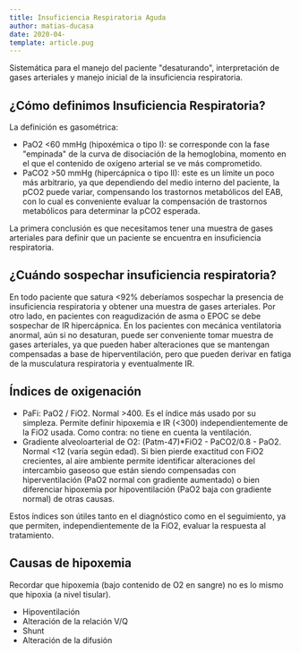 ```yaml
---
title: Insuficiencia Respiratoria Aguda
author: matias-ducasa
date: 2020-04-
template: article.pug
---
```


Sistemática para el manejo del paciente "desaturando", interpretación de gases arteriales y manejo inicial de la insuficiencia respiratoria.

<span class="more"></span>

## ¿Cómo definimos Insuficiencia Respiratoria?

La definición es gasométrica:

- PaO2 <60 mmHg (hipoxémica o tipo I): se corresponde con la fase "empinada" de la curva de disociación de la hemoglobina, momento en el que el contenido de oxígeno arterial se ve más comprometido.
- PaCO2 >50 mmHg (hipercápnica o tipo II): este es un límite un poco más arbitrario, ya que dependiendo del medio interno del paciente, la pCO2 puede variar, compensando los trastornos metabólicos del EAB, con lo cual es conveniente evaluar la compensación de trastornos metabólicos para determinar la pCO2 esperada. 

La primera conclusión es que necesitamos tener una muestra de gases arteriales para definir que un paciente se encuentra en insuficiencia respiratoria.

## ¿Cuándo sospechar insuficiencia respiratoria?

En todo paciente que satura <92% deberíamos sospechar la presencia de insuficiencia respiratoria y obtener una muestra de gases arteriales. Por otro lado, en pacientes con reagudización de asma o EPOC se debe sospechar de IR hipercápnica. En los pacientes con mecánica ventilatoria anormal, aún si no desaturan, puede ser conveniente tomar muestra de gases arteriales, ya que pueden haber alteraciones que se mantengan compensadas a base de hiperventilación, pero que pueden derivar en fatiga de la musculatura respiratoria y eventualmente IR.

## Índices de oxigenación

- PaFi: PaO2 / FiO2. Normal >400. Es el índice más usado por su simpleza. Permite definir hipoxemia e IR (<300) independientemente de la FiO2 usada. Como contra: no tiene en cuenta la ventilación.
- Gradiente alveoloarterial de O2: (Patm-47)*FiO2 - PaCO2/0.8 - PaO2. Normal <12 (varía según edad). Si bien pierde exactitud con FiO2 crecientes, al aire ambiente permite identificar alteraciones del intercambio gaseoso que están siendo compensadas con hiperventilación (PaO2 normal con gradiente aumentado) o bien diferenciar hipoxemia por hipoventilación (PaO2 baja con gradiente normal) de otras causas.

Estos índices son útiles tanto en el diagnóstico como en el seguimiento, ya que permiten, independientemente de la FiO2, evaluar la respuesta al tratamiento.

## Causas de hipoxemia

Recordar que hipoxemia (bajo contenido de O2 en sangre) no es lo mismo que hipoxia (a nivel tisular).

- Hipoventilación 
- Alteración de la relación V/Q
- Shunt
- Alteración de la difusión 
